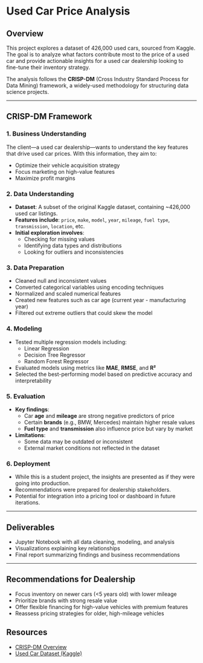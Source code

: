 # Used Car Price Analysis

## Overview
This project explores a dataset of 426,000 used cars, sourced from Kaggle. The goal is to analyze what factors contribute most to the price of a used car and provide actionable insights for a used car dealership looking to fine-tune their inventory strategy.

The analysis follows the **CRISP-DM** (Cross Industry Standard Process for Data Mining) framework, a widely-used methodology for structuring data science projects.

---

## CRISP-DM Framework

### 1. **Business Understanding**
The client—a used car dealership—wants to understand the key features that drive used car prices. With this information, they aim to:
- Optimize their vehicle acquisition strategy  
- Focus marketing on high-value features  
- Maximize profit margins  

### 2. **Data Understanding**
- **Dataset**: A subset of the original Kaggle dataset, containing ~426,000 used car listings.  
- **Features include**: `price`, `make`, `model`, `year`, `mileage`, `fuel type`, `transmission`, `location`, etc.  
- **Initial exploration involves**:  
  - Checking for missing values  
  - Identifying data types and distributions  
  - Looking for outliers and inconsistencies  

### 3. **Data Preparation**
- Cleaned null and inconsistent values  
- Converted categorical variables using encoding techniques  
- Normalized and scaled numerical features  
- Created new features such as car age (current year - manufacturing year)  
- Filtered out extreme outliers that could skew the model  

### 4. **Modeling**
- Tested multiple regression models including:
  - Linear Regression  
  - Decision Tree Regressor  
  - Random Forest Regressor  
- Evaluated models using metrics like **MAE**, **RMSE**, and **R²**  
- Selected the best-performing model based on predictive accuracy and interpretability  

### 5. **Evaluation**
- **Key findings**:
  - Car **age** and **mileage** are strong negative predictors of price  
  - Certain **brands** (e.g., BMW, Mercedes) maintain higher resale values  
  - **Fuel type** and **transmission** also influence price but vary by market  
- **Limitations**:
  - Some data may be outdated or inconsistent  
  - External market conditions not reflected in the dataset  

### 6. **Deployment**
- While this is a student project, the insights are presented as if they were going into production.  
- Recommendations were prepared for dealership stakeholders.  
- Potential for integration into a pricing tool or dashboard in future iterations.  

---

## Deliverables

- Jupyter Notebook with all data cleaning, modeling, and analysis  
- Visualizations explaining key relationships  
- Final report summarizing findings and business recommendations  

---

## Recommendations for Dealership

- Focus inventory on newer cars (<5 years old) with lower mileage  
- Prioritize brands with strong resale value  
- Offer flexible financing for high-value vehicles with premium features  
- Reassess pricing strategies for older, high-mileage vehicles  

## Resources

- [CRISP-DM Overview](https://www.datascience-pm.com/crisp-dm-2/)
- [Used Car Dataset (Kaggle)](https://www.kaggle.com/datasets/austinreese/craigslist-carstrucks-data)
